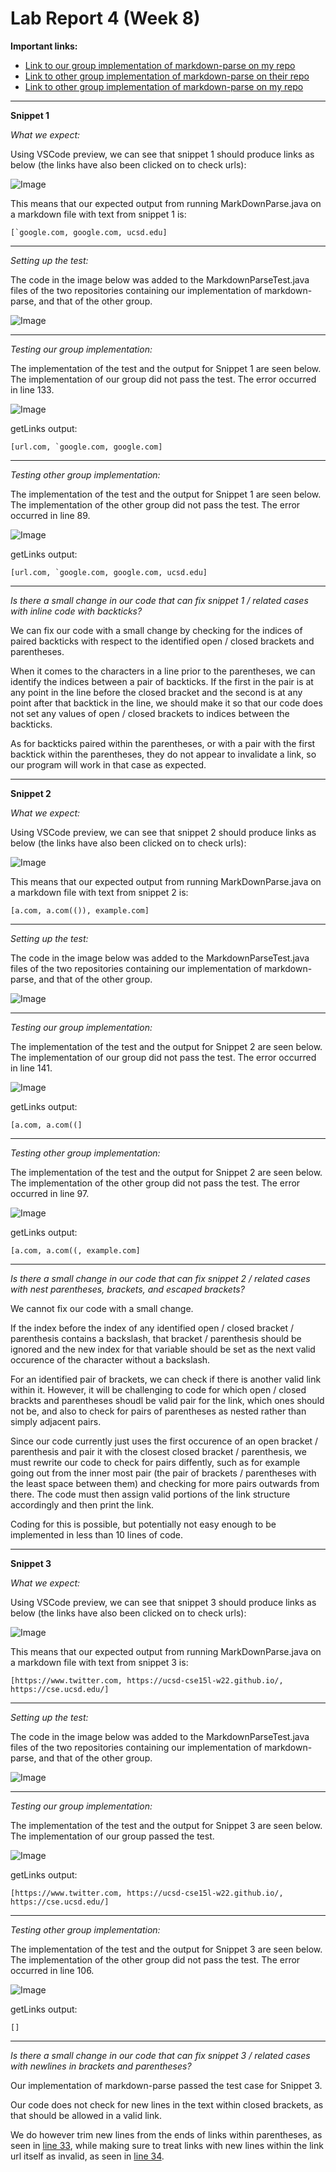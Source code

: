 # Lab Report 4 (Week 8)

**Important links:**

- [Link to our group implementation of markdown-parse on my repo](https://github.com/harshi-cse/markdown-parse)
- [Link to other group implementation of markdown-parse on their repo](https://github.com/CatFish47/markdown-parse)
- [Link to other group implementation of markdown-parse on my repo](https://github.com/harshi-cse/other-markdown-parse)

---

**Snippet 1**

*What we expect:*

Using VSCode preview, we can see that snippet 1 should produce links as below (the links have also been clicked on to check urls):

![Image](lab4_1.PNG)

This means that our expected output from running MarkDownParse.java on a markdown file with text from snippet 1 is:

```
[`google.com, google.com, ucsd.edu]
```
---

*Setting up the test:*

The code in the image below was added to the MarkdownParseTest.java files of the two repositories containing our implementation of markdown-parse, and that of the other group.

![Image](test_1.PNG)

---

*Testing our group implementation:*

The implementation of the test and the output for Snippet 1 are seen below. The implementation of our group did not pass the test. The error occurred in line 133.

![Image](our_test1.PNG)

getLinks output: 

```
[url.com, `google.com, google.com]
```
---

*Testing other group implementation:*

The implementation of the test and the output for Snippet 1 are seen below. The implementation of the other group did not pass the test. The error occurred in line 89.

![Image](other_test1.PNG)

getLinks output: 

```
[url.com, `google.com, google.com, ucsd.edu]
```

--- 

*Is there a small change in our code that can fix snippet 1 / related cases with inline code with backticks?*

We can fix our code with a small change by checking for the indices of paired backticks with respect to the identified open / closed brackets and parentheses. 

When it comes to the characters in a line prior to the parentheses, we can identify the indices between a pair of backticks. If the first in the pair is at any point in the line before the closed bracket and the second is at any point after that backtick in the line, we should make it so that our code does not set any values of open / closed brackets to indices between the backticks. 

As for backticks paired within the parentheses, or with a pair with the first backtick within the parentheses, they do not appear to invalidate a link, so our program will work in that case as expected.

---

**Snippet 2**

*What we expect:*

Using VSCode preview, we can see that snippet 2 should produce links as below (the links have also been clicked on to check urls):

![Image](lab4_2.PNG)

This means that our expected output from running MarkDownParse.java on a markdown file with text from snippet 2 is:

```
[a.com, a.com(()), example.com]
```
--- 

*Setting up the test:*

The code in the image below was added to the MarkdownParseTest.java files of the two repositories containing our implementation of markdown-parse, and that of the other group.

![Image](test_2.PNG)

---

*Testing our group implementation:*

The implementation of the test and the output for Snippet 2 are seen below. The implementation of our group did not pass the test. The error occurred in line 141.

![Image](our_test2.PNG)

getLinks output: 

```
[a.com, a.com((]
```

---

*Testing other group implementation:*

The implementation of the test and the output for Snippet 2 are seen below. The implementation of the other group did not pass the test. The error occurred in line 97.

![Image](other_test2.PNG)

getLinks output: 

```
[a.com, a.com((, example.com]
```

---

*Is there a small change in our code that can fix snippet 2 / related cases with nest parentheses, brackets, and escaped brackets?*


We cannot fix our code with a small change. 

If the index before the index of any identified open / closed bracket / parenthesis contains a backslash, that bracket / parenthesis should be ignored and the new index for that variable should be set as the next valid occurence of the character without a backslash. 

For an identified pair of brackets, we can check if there is another valid link within it. However, it will be challenging to code for which open / closed brackts and parentheses shoudl be valid pair for the link, which ones should not be, and also to check for pairs of parentheses as nested rather than simply adjacent pairs. 

Since our code currently just uses the first occurence of an open bracket / parenthesis and pair it with the closest closed bracket / parenthesis, we must rewrite our code to check for pairs diffently, such as for example going out from the inner most pair (the pair of brackets / parentheses with the least space between them) and checking for more pairs outwards from there. The code must then assign valid portions of the link structure accordingly and then print the link.

Coding for this is possible, but potentially not easy enough to be implemented in less than 10 lines of code.

---

**Snippet 3**

*What we expect:*

Using VSCode preview, we can see that snippet 3 should produce links as below (the links have also been clicked on to check urls):

![Image](lab4_3.PNG)

This means that our expected output from running MarkDownParse.java on a markdown file with text from snippet 3 is:

```
[https://www.twitter.com, https://ucsd-cse15l-w22.github.io/, https://cse.ucsd.edu/]
```

---

*Setting up the test:*

The code in the image below was added to the MarkdownParseTest.java files of the two repositories containing our implementation of markdown-parse, and that of the other group.

![Image](test_3.PNG)

---

*Testing our group implementation:*

The implementation of the test and the output for Snippet 3 are seen below. The implementation of our group passed the test.

![Image](our_test3.PNG)

getLinks output: 

```
[https://www.twitter.com, https://ucsd-cse15l-w22.github.io/, https://cse.ucsd.edu/]
```
---

*Testing other group implementation:*

The implementation of the test and the output for Snippet 3 are seen below. The implementation of the other group did not pass the test. The error occurred in line 106.

![Image](other_test3.PNG)

getLinks output: 

```
[]
```

---

*Is there a small change in our code that can fix snippet 3 / related cases with newlines in brackets and parentheses?*

Our implementation of markdown-parse passed the test case for Snippet 3. 

Our code does not check for new lines in the text within closed brackets, as that should be allowed in a valid link. 

We do however trim new lines from the ends of links within parentheses, as seen in [line 33](https://github.com/harshi-cse/markdown-parse/blob/6e1c1d8c4222c9932a3b2a65c5a8c2791fa04d01/MarkdownParse.java#L33), while making sure to treat links with new lines within the link url itself as invalid, as seen in [line 34](https://github.com/harshi-cse/markdown-parse/blob/6e1c1d8c4222c9932a3b2a65c5a8c2791fa04d01/MarkdownParse.java#L34).


